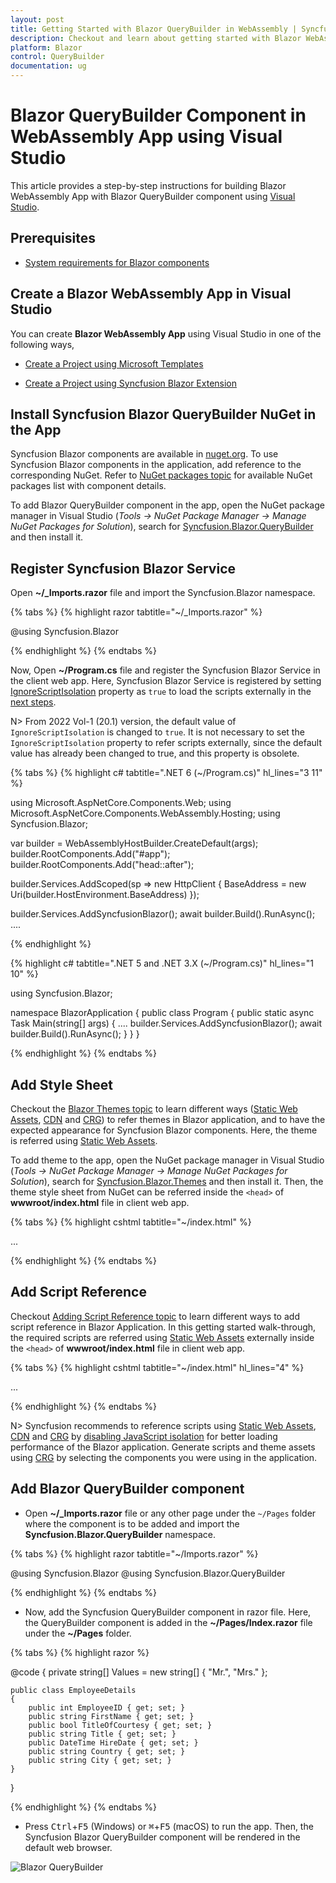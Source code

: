 ```yaml
---
layout: post
title: Getting Started with Blazor QueryBuilder in WebAssembly | Syncfusion
description: Checkout and learn about getting started with Blazor WebAssembly and Blazor QueryBuilder Component in Visual Studio and much more.
platform: Blazor
control: QueryBuilder
documentation: ug
---
```


# Blazor QueryBuilder Component in WebAssembly App using Visual Studio

This article provides a step-by-step instructions for building Blazor WebAssembly App with Blazor QueryBuilder component using [Visual Studio](https://visualstudio.microsoft.com/vs/).

## Prerequisites

* [System requirements for Blazor components](https://blazor.syncfusion.com/documentation/system-requirements)

## Create a Blazor WebAssembly App in Visual Studio

You can create **Blazor WebAssembly App** using Visual Studio in one of the following ways,

* [Create a Project using Microsoft Templates](https://docs.microsoft.com/en-us/aspnet/core/blazor/tooling?pivots=windows)

* [Create a Project using Syncfusion Blazor Extension](https://blazor.syncfusion.com/documentation/visual-studio-code-integration/create-project)

## Install Syncfusion Blazor QueryBuilder NuGet in the App

Syncfusion Blazor components are available in [nuget.org](https://www.nuget.org/packages?q=syncfusion.blazor). To use Syncfusion Blazor components in the application, add reference to the corresponding NuGet. Refer to [NuGet packages topic](https://blazor.syncfusion.com/documentation/nuget-packages) for available NuGet packages list with component details.

To add Blazor QueryBuilder component in the app, open the NuGet package manager in Visual Studio (*Tools → NuGet Package Manager → Manage NuGet Packages for Solution*), search for [Syncfusion.Blazor.QueryBuilder](https://www.nuget.org/packages/Syncfusion.Blazor.QueryBuilder) and then install it.

## Register Syncfusion Blazor Service

Open **~/_Imports.razor** file and import the Syncfusion.Blazor namespace.

{% tabs %}
{% highlight razor tabtitle="~/_Imports.razor" %}

@using Syncfusion.Blazor

{% endhighlight %}
{% endtabs %}

Now, Open **~/Program.cs** file and register the Syncfusion Blazor Service in the client web app. Here, Syncfusion Blazor Service is registered by setting [IgnoreScriptIsolation](https://help.syncfusion.com/cr/blazor/Syncfusion.Blazor.GlobalOptions.html#Syncfusion_Blazor_GlobalOptions_IgnoreScriptIsolation) property as `true` to load the scripts externally in the [next steps](#add-script-reference).

N> From 2022 Vol-1 (20.1) version, the default value of `IgnoreScriptIsolation` is changed to `true`. It is not necessary to set the `IgnoreScriptIsolation` property to refer scripts externally, since the default value has already been changed to true, and this property is obsolete.

{% tabs %}
{% highlight c# tabtitle=".NET 6 (~/Program.cs)" hl_lines="3 11" %}

using Microsoft.AspNetCore.Components.Web;
using Microsoft.AspNetCore.Components.WebAssembly.Hosting;
using Syncfusion.Blazor;

var builder = WebAssemblyHostBuilder.CreateDefault(args);
builder.RootComponents.Add<App>("#app");
builder.RootComponents.Add<HeadOutlet>("head::after");

builder.Services.AddScoped(sp => new HttpClient { BaseAddress = new Uri(builder.HostEnvironment.BaseAddress) });

builder.Services.AddSyncfusionBlazor();
await builder.Build().RunAsync();
....

{% endhighlight %}

{% highlight c# tabtitle=".NET 5 and .NET 3.X (~/Program.cs)" hl_lines="1 10" %}

using Syncfusion.Blazor;

namespace BlazorApplication
{
    public class Program
    {
        public static async Task Main(string[] args)
        {
            ....
            builder.Services.AddSyncfusionBlazor();
            await builder.Build().RunAsync();
        }
    }
}

{% endhighlight %}
{% endtabs %}

## Add Style Sheet

Checkout the [Blazor Themes topic](https://blazor.syncfusion.com/documentation/appearance/themes) to learn different ways ([Static Web Assets](https://blazor.syncfusion.com/documentation/appearance/themes#static-web-assets), [CDN](https://sfblazor.azurewebsites.net/staging/documentation/appearance/themes#cdn-reference) and [CRG](https://blazor.syncfusion.com/documentation/common/custom-resource-generator)) to refer themes in Blazor application, and to have the expected appearance for Syncfusion Blazor components. Here, the theme is referred using [Static Web Assets](https://blazor.syncfusion.com/documentation/appearance/themes#static-web-assets).

To add theme to the app, open the NuGet package manager in Visual Studio (*Tools → NuGet Package Manager → Manage NuGet Packages for Solution*), search for [Syncfusion.Blazor.Themes](https://www.nuget.org/packages/Syncfusion.Blazor.Themes/) and then install it. Then, the theme style sheet from NuGet can be referred inside the `<head>` of **wwwroot/index.html** file in client web app.

{% tabs %}
{% highlight cshtml tabtitle="~/index.html" %}

<head>
    ...
    <link href="_content/Syncfusion.Blazor.Themes/bootstrap5.css" rel="stylesheet" />
</head>

{% endhighlight %}
{% endtabs %}

## Add Script Reference

Checkout [Adding Script Reference topic](https://blazor.syncfusion.com/documentation/common/adding-script-references) to learn different ways to add script reference in Blazor Application. In this getting started walk-through, the required scripts are referred using [Static Web Assets](https://sfblazor.azurewebsites.net/staging/documentation/common/adding-script-references#static-web-assets) externally inside the `<head>` of **wwwroot/index.html** file in client web app.

{% tabs %}
{% highlight cshtml tabtitle="~/index.html" hl_lines="4" %}

<head>
    ...
    <link href="_content/Syncfusion.Blazor.Themes/bootstrap5.css" rel="stylesheet" />
    <script src="https://cdn.syncfusion.com/blazor/19.4.38/syncfusion-blazor.min.js" type="text/javascript"></script>
</head>

{% endhighlight %}
{% endtabs %}

N> Syncfusion recommends to reference scripts using [Static Web Assets](https://blazor.syncfusion.com/documentation/common/adding-script-references#static-web-assets), [CDN](https://blazor.syncfusion.com/documentation/common/adding-script-references#cdn-reference) and [CRG](https://blazor.syncfusion.com/documentation/common/custom-resource-generator) by [disabling JavaScript isolation](https://blazor.syncfusion.com/documentation/common/adding-script-references#disable-javascript-isolation) for better loading performance of the Blazor application. Generate scripts and theme assets using [CRG](https://blazor.syncfusion.com/documentation/common/custom-resource-generator) by selecting the components you were using in the application.

## Add Blazor QueryBuilder component

* Open **~/_Imports.razor** file or any other page under the `~/Pages` folder where the component is to be added and import the **Syncfusion.Blazor.QueryBuilder** namespace.

{% tabs %}
{% highlight razor tabtitle="~/Imports.razor" %}

@using Syncfusion.Blazor
@using Syncfusion.Blazor.QueryBuilder

{% endhighlight %}
{% endtabs %}

* Now, add the Syncfusion QueryBuilder component in razor file. Here, the QueryBuilder component is added in the **~/Pages/Index.razor** file under the **~/Pages** folder.

{% tabs %}
{% highlight razor %}

<SfQueryBuilder TValue="EmployeeDetails">
<QueryBuilderColumns>
    <QueryBuilderColumn Field="EmployeeID" Label="Employee ID" Type="ColumnType.Number"></QueryBuilderColumn>
    <QueryBuilderColumn Field="FirstName" Label="First Name" Type="ColumnType.String"></QueryBuilderColumn>
    <QueryBuilderColumn Field="TitleOfCourtesy" Label="Title of Courtesy" Type="ColumnType.Boolean" Values="Values"></QueryBuilderColumn>
    <QueryBuilderColumn Field="Title" Label="Title" Type="ColumnType.String"></QueryBuilderColumn>
    <QueryBuilderColumn Field="HireDate" Label="Hire Date" Type="ColumnType.Date"></QueryBuilderColumn>
    <QueryBuilderColumn Field="Country" Label="Country" Type="ColumnType.String"></QueryBuilderColumn>
    <QueryBuilderColumn Field="City" Label="City" Type="ColumnType.String"></QueryBuilderColumn>
</QueryBuilderColumns>
</SfQueryBuilder>

@code {
    private string[] Values = new string[] { "Mr.", "Mrs." };

    public class EmployeeDetails
    {
        public int EmployeeID { get; set; }
        public string FirstName { get; set; }
        public bool TitleOfCourtesy { get; set; }
        public string Title { get; set; }
        public DateTime HireDate { get; set; }
        public string Country { get; set; }
        public string City { get; set; }
    }
}

{% endhighlight %}
{% endtabs %}

* Press <kbd>Ctrl</kbd>+<kbd>F5</kbd> (Windows) or <kbd>⌘</kbd>+<kbd>F5</kbd> (macOS) to run the app. Then, the Syncfusion Blazor QueryBuilder component will be rendered in the default web browser.

![Blazor QueryBuilder](../images/blazor-querybuilder.gif)
